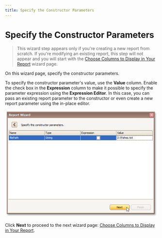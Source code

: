 ```yaml
---
title: Specify the Constructor Parameters
---
```

# Specify the Constructor Parameters
> This wizard step appears only if you're creating a new report from scratch. If you're modifying an existing report, this step will not appear and you will start with the [Choose Columns to Display in Your Report](../choose-columns-to-display-in-your-report.md) wizard page.

On this wizard page, specify the constructor parameters.

To specify the constructor parameter's value, use the **Value** column. Enable the check box in the **Expression** column to make it possible to specify the parameter expression using the **Expression Editor**. In this case, you can pass an existing report parameter to the constructor or even create a new report parameter using the in-place editor.

![RD_ReportWizard_ObjConstructorParameters](../../../../../../images/img122115.png)

Click **Next** to proceed to the next wizard page: [Choose Columns to Display in Your Report](../choose-columns-to-display-in-your-report.md).